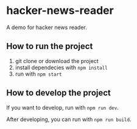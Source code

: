 # hacker-news-reader

A demo for hacker news reader.

## How to run the project

1. git clone or download the project
2. install dependecies with `npm install`
3. run with `npm start`

## How to develop the project

If you want to develop, run with `npm run dev`.

After developing, you can run with `npm run build`.